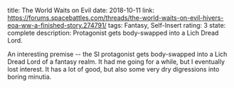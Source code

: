 title: The World Waits on Evil
date: 2018-10-11
link: https://forums.spacebattles.com/threads/the-world-waits-on-evil-hivers-eoa-ww-a-finished-story.274791/
tags: Fantasy, Self-Insert
rating: 3
state: complete
description: Protagonist gets body-swapped into a Lich Dread Lord.

An interesting premise -- the SI protagonist gets body-swapped into a Lich
Dread Lord of a fantasy realm. It had me going for a while, but I eventually
lost interest. It has a lot of good, but also some very dry digressions into
boring minutia.
